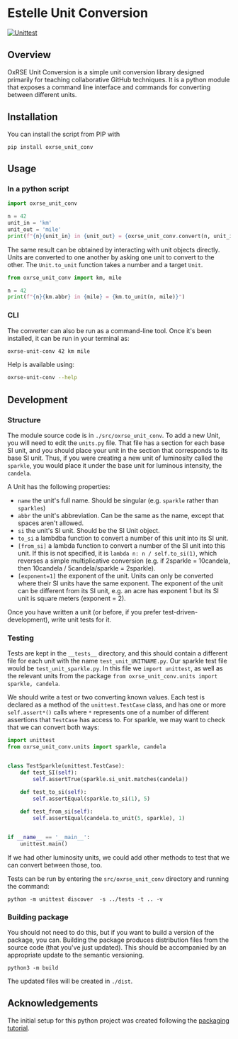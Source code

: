 # Estelle Unit Conversion

[![Unittest](https://github.com/OxfordRSE/oxrse_unit_conv/actions/workflows/unittest.yml/badge.svg)](https://github.com/OxfordRSE/oxrse_unit_conv/actions/workflows/unittest.yml)

## Overview

OxRSE Unit Conversion is a simple unit conversion library designed primarily for teaching collaborative GitHub
techniques. It is a python module that exposes a command line interface and commands for converting between
different units.

## Installation

You can install the script from PIP with
```shell
pip install oxrse_unit_conv
```

## Usage

### In a python script

```python
import oxrse_unit_conv

n = 42
unit_in = 'km'
unit_out = 'mile'
print(f"{n}{unit_in} in {unit_out} = {oxrse_unit_conv.convert(n, unit_in, unit_out)}")
```

The same result can be obtained by interacting with unit objects directly.
Units are converted to one another by asking one unit to convert to the other.
The `Unit.to_unit` function takes a number and a target `Unit`.

```python
from oxrse_unit_conv import km, mile

n = 42
print(f"{n}{km.abbr} in {mile} = {km.to_unit(n, mile)}")
```

### CLI

The converter can also be run as a command-line tool.
Once it's been installed, it can be run in your terminal as:

```bash
oxrse-unit-conv 42 km mile
```

Help is available using:

```bash
oxrse-unit-conv --help
```



## Development

### Structure

The module source code is in `./src/oxrse_unit_conv`. 
To add a new Unit, you will need to edit the `units.py` file.
That file has a section for each base SI unit, and you should place your unit in the section that corresponds
to its base SI unit. 
Thus, if you were creating a new unit of luminosity called the `sparkle`, 
you would place it under the base unit for luminous intensity, the `candela`.

A Unit has the following properties:
* `name` the unit's full name. Should be singular (e.g. `sparkle` rather than `sparkles`)
* `abbr` the unit's abbreviation. Can be the same as the name, except that spaces aren't allowed.
* `si` the unit's SI unit. Should be the SI Unit object.
* `to_si` a lambdba function to convert a number of this unit into its SI unit.
* `[from_si]` a lambda function to convert a number of the SI unit into this unit.
  If this is not specified, it is `lambda n: n / self.to_si(1)`, which reverses a simple multiplicative conversion
  (e.g. if 2sparkle = 10candela, then 10candela / 5candela/sparkle = 2sparkle).
* `[exponent=1]` the exponent of the unit. Units can only be converted where their SI units have the same exponent.
  The exponent of the unit can be different from its SI unit, 
  e.g. an acre has exponent 1 but its SI unit is square meters (exponent = 2).

Once you have written a unit (or before, if you prefer test-driven-development), write unit tests for it.

### Testing

Tests are kept in the `__tests__` directory, and this should contain a different file for each unit
with the name `test_unit_UNITNAME.py`. 
Our sparkle test file would be `test_unit_sparkle.py`.
In this file we `import unittest`, as well as the relevant units from the package 
`from oxrse_unit_conv.units import sparkle, candela`.

We should write a test or two converting known values. 
Each test is declared as a method of the `unittest.TestCase` class, and has one or more `self.assert*()` calls
where `*` represents one of a number of different assertions that `TestCase` has access to. 
For sparkle, we may want to check that we can convert both ways:

```python
import unittest
from oxrse_unit_conv.units import sparkle, candela


class TestSparkle(unittest.TestCase):
    def test_SI(self):
        self.assertTrue(sparkle.si_unit.matches(candela))

    def test_to_si(self):
        self.assertEqual(sparkle.to_si(1), 5)
    
    def test_from_si(self):
        self.assertEqual(candela.to_unit(5, sparkle), 1)


if __name__ == '__main__':
    unittest.main()
```

If we had other luminosity units, we could add other methods to test that we can convert between those, too.

Tests can be run by entering the `src/oxrse_unit_conv` directory and running the command:
```shell
python -m unittest discover  -s ../tests -t .. -v
```

### Building package

You should not need to do this, but if you want to build a version of the package, you can.
Building the package produces distribution files from the source code (that you've just updated).
This should be accompanied by an appropriate update to the semantic versioning.

```shell
python3 -m build
```

The updated files will be created in `./dist`.

## Acknowledgements

The initial setup for this python project was created following the 
[packaging tutorial](https://packaging.python.org/en/latest/tutorials/packaging-projects/).

